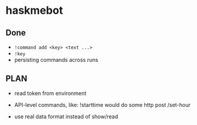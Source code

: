 # haskmebot

## Done

- `!command add <key> <text ...>`
- `!key`
- persisting commands across runs


## PLAN
- read token from environment
- API-level commands, like:
!starttime <hour>
would do some
http post <url>/set-hour <hour>

- use real data format instead of show/read

